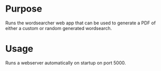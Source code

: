 # Purpose
Runs the wordsearcher web app that can be used to generate a PDF of either a custom or random generated wordsearch.

# Usage
Runs a webserver automatically on startup on port 5000.